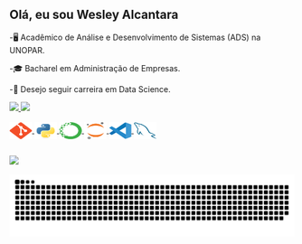 ## Olá, eu sou Wesley Alcantara
-🖥  Acadêmico de Análise e Desenvolvimento de Sistemas (ADS) na UNOPAR.

-🎓 Bacharel em Administração de Empresas.

-🎲 Desejo seguir carreira em Data Science.


<div>
<a href="https://github.com/wesleyalcantara">
<img height="180em" src="https://github-readme-stats.vercel.app/api/top-langs/?username=wesleyalcantara&layout=compact&langs_count=7&theme=dracula"/>
<img height="180em" src="https://github-readme-stats.vercel.app/api?username=wesleyalcantara&show_icons=true&theme=dracula&include_all_commits=true&count_private=true"/>


<div style="display: inline_block"><br>
<img align="center" alt="git" height="30" width="40" src="https://raw.githubusercontent.com/devicons/devicon/master/icons/git/git-original.svg" target="_blank">
<img align="center" alt="Wesley-Python" height="30" width="40" src="https://raw.githubusercontent.com/devicons/devicon/master/icons/python/python-original.svg" target="_blank">
<img align="center" alt="anaconda" height="30" width="40" src="https://raw.githubusercontent.com/devicons/devicon/master/icons/anaconda/anaconda-original.svg" target="_blank">
<img align="center" alt="jupyter" height="30" width="40" src="https://raw.githubusercontent.com/devicons/devicon/master/icons/jupyter/jupyter-original.svg" target="_blank">  
<img align="center" alt="vscode" height="30" width="40" src="https://raw.githubusercontent.com/devicons/devicon/master/icons/vscode/vscode-original.svg" target="_blank">
<img align="center" alt="git" height="30" width="40" src="https://raw.githubusercontent.com/devicons/devicon/master/icons/mysql/mysql-original.svg" target="_blank">
</div>
  
  ##
 
<div> 
 <a href="https://www.linkedin.com/in/wesley-alcantara-58148020b/" target="_blank"> <img src="https://img.shields.io/badge/-LinkedIn-%230077B5?style=for-the-badge&logo=linkedin&logoColor=white" target="_blank"> </a>       
  
  ![Snake animation](https://github.com/wesleyalcantara/wesleyalcantara/blob/main/github-contribution-grid-snake.svg)
  
</div>
